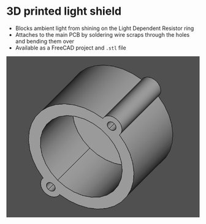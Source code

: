 # 3D printed light shield

- Blocks ambient light from shining on the Light Dependent Resistor ring
- Attaches to the main PCB by soldering wire scraps through the holes and bending them over
- Available as a FreeCAD project and `.stl` file

![Light shield](light_shield.png)
